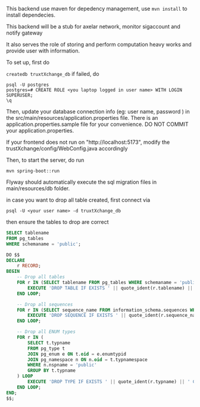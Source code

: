 This backend use maven for depedency management, use `mvn install` to install dependecies.

This backend will be a stub for axelar network, monitor sigaccount and notify gateway

It also serves the role of storing and perform computation heavy works and provide user with information.

To set up, first do

`createdb truxtXchange_db`
if failed, do 
``` shell
psql -U postgres
postgres=# CREATE ROLE <you laptop logged in user name> WITH LOGIN SUPERUSER;
\q
```

Then, update your database connection info (eg: user name, password ) in the src/main/resources/application.properties file. 
There is an application.properties.sample file for your convenience. DO NOT COMMIT your application.properties.

If your frontend does not run on "http://localhost:5173", modify the trustXchange/config/WebConfig.java accordingly

Then, to start the server, do
run 
``` shell
mvn spring-boot::run
```
Flyway should automatically execute the sql migration files in main/resources/db folder.



in case you want to drop all table created, first connect via
```shell
psql -U <your user name> -d truxtXchange_db
```
then ensure the tables to drop are correct
```sql
SELECT tablename
FROM pg_tables
WHERE schemaname = 'public';
```

``` sql
DO $$
DECLARE
    r RECORD;
BEGIN
    -- Drop all tables
    FOR r IN (SELECT tablename FROM pg_tables WHERE schemaname = 'public') LOOP
        EXECUTE 'DROP TABLE IF EXISTS ' || quote_ident(r.tablename) || ' CASCADE';
    END LOOP;

    -- Drop all sequences
    FOR r IN (SELECT sequence_name FROM information_schema.sequences WHERE sequence_schema = 'public') LOOP
        EXECUTE 'DROP SEQUENCE IF EXISTS ' || quote_ident(r.sequence_name) || ' CASCADE';
    END LOOP;

    -- Drop all ENUM types
    FOR r IN (
        SELECT t.typname
        FROM pg_type t
        JOIN pg_enum e ON t.oid = e.enumtypid
        JOIN pg_namespace n ON n.oid = t.typnamespace
        WHERE n.nspname = 'public'
        GROUP BY t.typname
    ) LOOP
        EXECUTE 'DROP TYPE IF EXISTS ' || quote_ident(r.typname) || ' CASCADE';
    END LOOP;
END;
$$;
```


